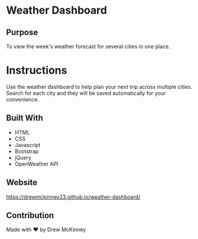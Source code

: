 # Weather Dashboard

## Purpose
To view the week's weather forecast for several cities in one place.

# Instructions
Use the weather dashboard to help plan your next trip across multiple cities.  Search for each city and they will be saved automatically for your convenience.

## Built With
* HTML
* CSS
* Javascript
* Bootstrap
* jQuery
* OpenWeather API

## Website
https://drewmckinney23.github.io/weather-dashboard/

## Contribution
Made with ❤️ by Drew McKinney
